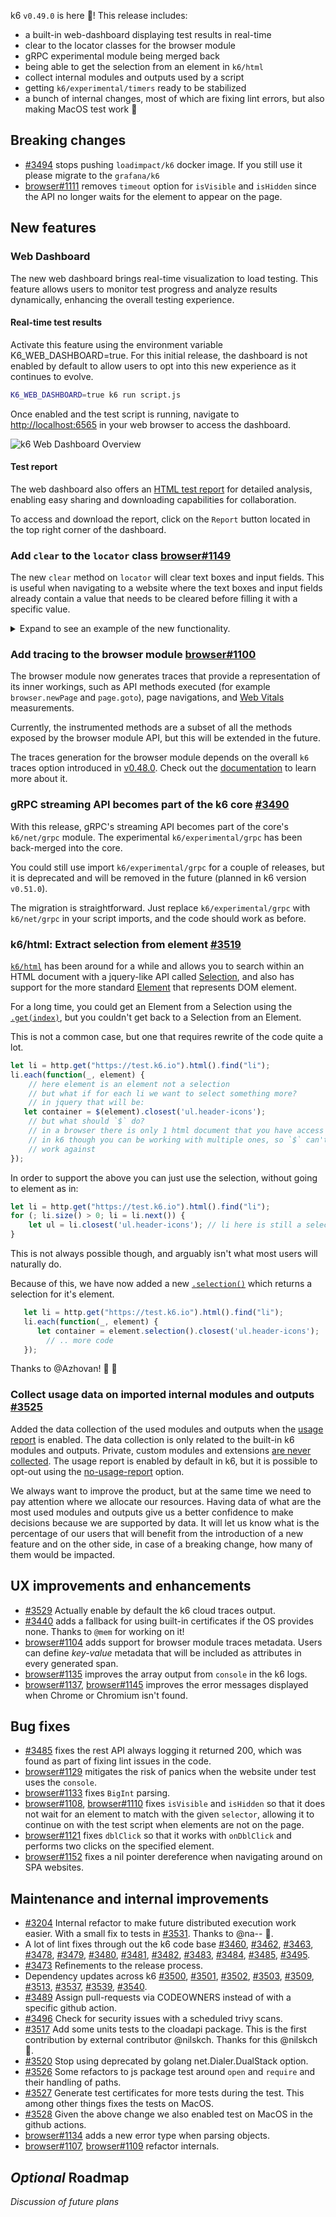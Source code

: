 k6 `v0.49.0` is here 🎉! This release includes:

- a built-in web-dashboard displaying test results in real-time
- clear to the locator classes for the browser module
- gRPC experimental module being merged back
- being able to get the selection from an element in `k6/html`
- collect internal modules and outputs used by a script
- getting `k6/experimental/timers` ready to be stabilized
- a bunch of internal changes, most of which are fixing lint errors, but also making MacOS test work :tada: 


## Breaking changes


- [#3494](https://github.com/grafana/k6/pull/3494) stops pushing `loadimpact/k6` docker image. If you still use it please migrate to the  `grafana/k6`
- [browser#1111](https://github.com/grafana/xk6-browser/pull/1111) removes `timeout` option for `isVisible` and `isHidden` since the API no longer waits for the element to appear on the page.


## New features

### Web Dashboard

The new web dashboard brings real-time visualization to load testing. This feature allows users to monitor test progress and analyze
results dynamically, enhancing the overall testing experience.

#### Real-time test results

Activate this feature using the environment variable K6_WEB_DASHBOARD=true. For this initial release, the dashboard is not enabled
by default to allow users to opt into this new experience as it continues to evolve.

```bash
K6_WEB_DASHBOARD=true k6 run script.js
```

Once enabled and the test script is running, navigate to [http://localhost:6565](http://localhost:6565) in your web browser to access the dashboard.

![k6 Web Dashboard Overview](https://github.com/grafana/xk6-dashboard/blob/master/screenshot/k6-dashboard-overview-light.png?raw=true)

#### Test report

The web dashboard also offers an [HTML test report](https://github.com/grafana/xk6-dashboard/blob/master/screenshot/k6-dashboard-html-report-screen-view.png?raw=true) for detailed analysis, enabling easy sharing and downloading capabilities for
collaboration.

To access and download the report, click on the `Report` button located in the top right corner of the dashboard.

### Add `clear` to the `locator` class [browser#1149](https://github.com/grafana/xk6-browser/pull/1149)

The new `clear` method on `locator` will clear text boxes and input fields. This is useful when navigating to a website where the text boxes and input fields already contain a value that needs to be cleared before filling it with a specific value.

<details>
<summary> Expand to see an example of the new functionality.</summary>

```javascript
import { check } from 'k6';
import { browser } from 'k6/experimental/browser';

export const options = {
  scenarios: {
    ui: {
      executor: 'shared-iterations',
      options: {
        browser: {
            type: 'chromium',
        },
      },
    },
  },
}

export default async function() {
  const context = browser.newContext();
  const page = context.newPage();

  await page.goto('https://test.k6.io/my_messages.php', { waitUntil: 'networkidle' });
  
  // To mimic an input field with existing text.
  page.locator('input[name="login"]').type('admin');

  check(page, {
    'not_empty': p => p.locator('input[name="login"]').inputValue() != '',
  });

  // Clear the text.
  page.locator('input[name="login"]').clear();

  check(page, {
    'empty': p => p.locator('input[name="login"]').inputValue() == '',
  });

  page.close();
}
```

</details>

### Add tracing to the browser module [browser#1100](https://github.com/grafana/xk6-browser/pull/1100)

The browser module now generates traces that provide a representation of its inner workings, such as API methods executed (for example `browser.newPage` and `page.goto`), page navigations, and [Web Vitals](https://grafana.com/docs/k6/latest/using-k6-browser/metrics/#googles-core-web-vitals) measurements.

Currently, the instrumented methods are a subset of all the methods exposed by the browser module API, but this will be extended in the future.

The traces generation for the browser module depends on the overall `k6` traces option introduced in [v0.48.0](https://github.com/grafana/k6/releases/tag/v0.48.0). Check out the [documentation](https://grafana.com/docs/k6/latest/using-k6/k6-options/reference/#traces-output) to learn more about it.

### gRPC streaming API becomes part of the k6 core [#3490](https://github.com/grafana/k6/pull/3490)

With this release, gRPC's streaming API becomes part of the core's `k6/net/grpc` module. The experimental `k6/experimental/grpc` has been back-merged into the core.

You could still use import `k6/experimental/grpc` for a couple of releases, but it is deprecated and will be removed in the future (planned in k6 version `v0.51.0`).

The migration is straightforward. Just replace `k6/experimental/grpc` with `k6/net/grpc` in your script imports, and the code should work as before.

### k6/html: Extract selection from element [#3519](https://github.com/grafana/k6/pull/3519)

[`k6/html`](https://grafana.com/docs/k6/latest/javascript-api/k6-html/) has been around for a while and allows you to search within an HTML document with a jquery-like API called [Selection](https://grafana.com/docs/k6/latest/javascript-api/k6-html/selection/), and also has support for the more standard [Element](https://grafana.com/docs/k6/latest/javascript-api/k6-html/element/) that represents DOM element.

For a long time, you could get an Element from a Selection using the [`.get(index)`](https://grafana.com/docs/k6/latest/javascript-api/k6-html/selection/selection-get/), but you couldn't get back to a Selection from an Element.

This is not a common case, but one that requires rewrite of the code quite a lot.

```javascript
let li = http.get("https://test.k6.io").html().find("li");
li.each(function(_, element) {
    // here element is an element not a selection
    // but what if for each li we want to select something more?
    // in jquery that will be:
   let container = $(element).closest('ul.header-icons');
    // but what should `$` do?
    // in a browser there is only 1 html document that you have access to
    // in k6 though you can be working with multiple ones, so `$` can't know which one it should
    // work against
});
```

In order to support the above you can just use the selection, without going to element as in:

```javascript
let li = http.get("https://test.k6.io").html().find("li");
for (; li.size() > 0; li = li.next()) {
    let ul = li.closest('ul.header-icons'); // li here is still a selection and we iterate over it.
}
```

This is not always possible though, and arguably isn't what most users will naturally do.

Because of this, we have now added a new [`.selection()`](https://grafana.com/docs/k6/latest/javascript-api/k6-html/element/element-selection/) which returns a selection for it's element.


```javascript
   let li = http.get("https://test.k6.io").html().find("li");
   li.each(function(_, element) {
      let container = element.selection().closest('ul.header-icons');
        // .. more code
   });
```

Thanks to @Azhovan! :bow: :tada:

### Collect usage data on imported internal modules and outputs [#3525](https://github.com/grafana/k6/pull/3525)

Added the data collection of the used modules and outputs when the [usage report](https://grafana.com/docs/k6/latest/misc/usage-collection) is enabled. The data collection is only related to the built-in k6 modules and outputs. Private, custom modules and extensions [are never collected](https://github.com/grafana/k6/blob/f35e67902605877ebf2c5e9c8673cd7faf4cdc1e/cmd/report.go#L33-L57). The usage report is enabled by default in k6, but it is possible to opt-out using the [no-usage-report](https://grafana.com/docs/k6/latest/using-k6/k6-options/reference/#no-usage-report) option.

We always want to improve the product, but at the same time we need to pay attention where we allocate our resources. Having data of what are the most used modules and outputs give us a better confidence to make decisions because we are supported by data.
It will let us know what is the percentage of our users that will benefit from the introduction of a new feature and on the other side, in case of a breaking change, how many of them would be impacted.

## UX improvements and enhancements

- [#3529](https://github.com/grafana/k6/pull/3529) Actually enable by default the k6 cloud traces output.
- [#3440](https://github.com/grafana/k6/pull/3440) adds a fallback for using built-in certificates if the OS provides none. Thanks to `@mem` for working on it!
- [browser#1104](https://github.com/grafana/xk6-browser/pull/1104) adds support for browser module traces metadata. Users can define *key-value* metadata that will be included as attributes in every generated span.
- [browser#1135](https://github.com/grafana/xk6-browser/pull/1135) improves the array output from `console` in the k6 logs.
- [browser#1137](https://github.com/grafana/xk6-browser/pull/1137), [browser#1145](https://github.com/grafana/xk6-browser/pull/1145) improves the error messages displayed when Chrome or Chromium isn't found.

## Bug fixes

- [#3485](https://github.com/grafana/k6/pull/3485) fixes the rest API always logging it returned 200, which was found as part of fixing lint issues in the code.
- [browser#1129](https://github.com/grafana/xk6-browser/pull/1129) mitigates the risk of panics when the website under test uses the `console`.
- [browser#1133](https://github.com/grafana/xk6-browser/pull/1133) fixes `BigInt` parsing.
- [browser#1108](https://github.com/grafana/xk6-browser/pull/1108), [browser#1110](https://github.com/grafana/xk6-browser/pull/1110) fixes `isVisible` and `isHidden` so that it does not wait for an element to match with the given `selector`, allowing it to continue on with the test script when elements are not on the page.
- [browser#1121](https://github.com/grafana/xk6-browser/pull/1121) fixes `dblClick` so that it works with `onDblClick` and performs two clicks on the specified element.
- [browser#1152](https://github.com/grafana/xk6-browser/pull/1152) fixes a nil pointer dereference when navigating around on SPA websites.

## Maintenance and internal improvements

- [#3204](https://github.com/grafana/k6/pull/3204) Internal refactor to make future distributed execution work easier. With a small fix to tests in [#3531](https://github.com/grafana/k6/pull/3531). Thanks to @na-- :tada:.
- A lot of lint fixes through out the k6 code base [#3460](https://github.com/grafana/k6/pull/3460), [#3462](https://github.com/grafana/k6/pull/3462), [#3463](https://github.com/grafana/k6/pull/3463), [#3478](https://github.com/grafana/k6/pull/3478), [#3479](https://github.com/grafana/k6/pull/3479), [#3480](https://github.com/grafana/k6/pull/3480), [#3481](https://github.com/grafana/k6/pull/3481), [#3482](https://github.com/grafana/k6/pull/3482), [#3483](https://github.com/grafana/k6/pull/3483), [#3484](https://github.com/grafana/k6/pull/3484), [#3485](https://github.com/grafana/k6/pull/3485), [#3495](https://github.com/grafana/k6/pull/3495).
- [#3473](https://github.com/grafana/k6/pull/3473) Refinements to the release process.
- Dependency updates across k6 [#3500](https://github.com/grafana/k6/pull/3500), [#3501](https://github.com/grafana/k6/pull/3501), [#3502](https://github.com/grafana/k6/pull/3502), [#3503](https://github.com/grafana/k6/pull/3503), [#3509](https://github.com/grafana/k6/pull/3509), [#3513](https://github.com/grafana/k6/pull/3513), [#3537](https://github.com/grafana/k6/pull/3537), [#3539](https://github.com/grafana/k6/pull/3539), [#3540](https://github.com/grafana/k6/pull/3540).
- [#3489](https://github.com/grafana/k6/pull/3489) Assign pull-requests via CODEOWNERS instead of with a specific github action.
- [#3496](https://github.com/grafana/k6/pull/3496) Check for security issues with a scheduled trivy scans.
- [#3517](https://github.com/grafana/k6/pull/3517) Add some units tests to the cloadapi package. This is the first contribution by external contributor @nilskch. Thanks for this @nilskch :bow:.
- [#3520](https://github.com/grafana/k6/pull/3520) Stop using deprecated by golang net.Dialer.DualStack option.
- [#3526](https://github.com/grafana/k6/pull/3526) Some refactors to js package test around `open` and `require` and their handling of paths.
- [#3527](https://github.com/grafana/k6/pull/3527) Generate test certificates for more tests during the test. This among other things fixes the tests on  MacOS.
- [#3528](https://github.com/grafana/k6/pull/3528) Given the above change we also enabled test on MacOS in the github actions.
- [browser#1134](https://github.com/grafana/xk6-browser/pull/1134) adds a new error type when parsing objects.
- [browser#1107](https://github.com/grafana/xk6-browser/pull/1107), [browser#1109](https://github.com/grafana/xk6-browser/pull/1109) refactor internals.


## _Optional_ Roadmap

_Discussion of future plans_


